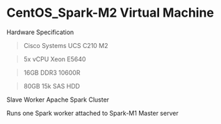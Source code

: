 # CentOS_Spark-M2 Virtual Machine 

Hardware Specification 
> Cisco Systems UCS C210 M2 

> 5x vCPU Xeon E5640

> 16GB DDR3 10600R

> 80GB 15k SAS HDD

Slave Worker Apache Spark Cluster

Runs one Spark worker attached to Spark-M1 Master server

